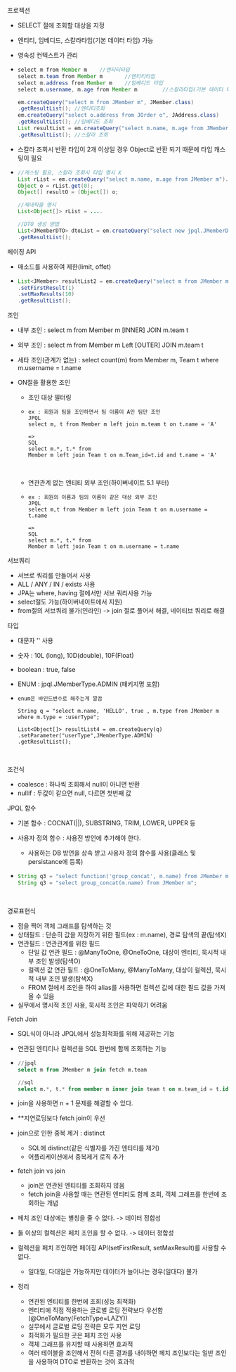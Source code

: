 

프로젝션

- SELECT 절에 조회할 대상을 지정

- 엔티티, 임베디드, 스칼라타입(기본 데이터 타입) 가능

- 영속성 컨텍스트가 관리

- ```java
  select m from Member m	//엔티티타입
  select m.team from Member m		//엔티티타입
  select m.address from Member m	//임베디드 타입
  select m.username, m.age from Member m		//스칼라타입(기본 데이터 타입)

  em.createQuery("select m from JMember m", JMember.class)
  .getResultList();	//엔티티조회
  em.createQuery("select o.address from JOrder o", JAddress.class)
  .getResultList();	//임베디드 조회
  List resultList = em.createQuery("select m.name, m.age from JMember m")
  .getResultList();	//스칼라 조회
  ```

- 스칼라 조회시 반환 타입이 2개 이상일 경우 Object로 반환 되기 때문에 타입 캐스팅이 필요

- ```java
  //캐스팅 필요, 스칼라 조회시 타입 명시 X
  List rList = em.createQuery("select m.name, m.age from JMember m").getResultList();
  Object o = rList.get(0);
  Object[] resultO = (Object[]) o;

  //제네릭을 명시
  List<Object[]> rList = ....

  //DTO 생성 방법
  List<JMemberDTO> dtoList = em.createQuery("select new jpql.JMemberDTO(m.name, m.age) from JMember m", JMemberDTO.class)
  .getResultList();
  ```




페이징 API

- 매소드를 사용하여 제한(limit, offet)

- ```java
  List<JMember> resultList2 = em.createQuery("select m from JMember m order by m.age desc", JMember.class)
  .setFirstResult(1)
  .setMaxResults(10)
  .getResultList();
  ```




조인

- 내부 조인 : select m from Member m [INNER] JOIN m.team t

- 외부 조인 : select m from Member m Left [OUTER] JOIN m.team t

- 세타 조인(관계가 없는) : select count(m) from Member m, Team t where m.username = t.name

- ON절을 활용한 조인

  - 조인 대상 필터링

  - ```
    ex : 회원과 팀을 조인하면서 팀 이름이 A인 팀만 조인
    JPQL
    select m, t from Member m left join m.team t on t.name = 'A'

    => 
    SQL
    select m.*, t.* from
    Member m left join Team t on m.Team_id=t.id and t.name = 'A'
    ```

    ​

  - 연관관계 없는 엔티티 외부 조인(하이버네이트 5.1 부터)

  - ```
    ex : 회원의 이름과 팀의 이름이 같은 대상 외부 조인
    JPQL
    select m,t from Member m left join Team t on m.username = t.name

    =>
    SQL
    select m.*, t.* from
    Member m left join Team t on m.username = t.name
    ```




서브쿼리

- 서브로 쿼리를 만들어서 사용
- ALL / ANY / IN   / exists 사용
- JPA는 where, having 절에서만 서브 쿼리사용 가능
- select절도 가능(하이버네이트에서 지원)
- from절의 서브쿼리 불가(인라인) -> join 절로 풀어서 해결, 네이티브 쿼리로 해결 




타입

- 대문자 '' 사용

- 숫자 : 10L (long), 10D(double), 10F(Float)

- boolean : true, false

- ENUM : jpql.JMemberType.ADMIN (패키지명 포함)

- ```
  enum은 바인드변수로 해주는게 깔끔

  String q = "select m.name, 'HELLO', true , m.type from JMember m where m.type = :userType";

  List<Object[]> resultList4 = em.createQuery(q)
  .setParameter("userType",JMemberType.ADMIN)
  .getResultList();
  ```

  ​

조건식

- coalesce : 하나씩 조회해서 null이 아니면 반환
- nullif : 두값이 같으면 null, 다르면 첫번째 값



JPQL 함수

- 기본 함수 : COCNAT(||), SUBSTRING, TRIM, LOWER, UPPER 등

- 사용자 정의 함수 : 사용전 방언에 추가해야 한다.

  - 사용하는 DB 방언을 상속 받고 사용자 정의 함수를 사용(클래스 및 persistance에 등록)

- ```java
  String q3 = "select function('group_concat', m.name) from JMember m";
  String q3 = "select group_concat(m.name) from JMember m";
  ```

  ​

경로표현식

- 점을 찍어 객체 그래프를 탐색하는 것
- 상태필드 : 단순히 값을 저장하기 위한 필드(ex : m.name), 경로 탐색의 끝(탐색X)
- 연관필드 : 연관관계를 위한 필드
  - 단일 값 연관 필드 : @ManyToOne, @OneToOne, 대상이 엔티티,  묵시적 내부 조인 발생(탐색O)
  - 컬렉션 값 연관 필드 : @OneToMany, @ManyToMany, 대상이 컬렉션,  묵시적 내부 조인 발생(탐색X)
  - FROM 절에서 조인을 하여 alias를 사용하면 컬렉션 값에 대한 필드 값을 가져올 수 있음
- 실무에서 명시적 조인 사용, 묵시적 조인은 파악하기 어려움



Fetch Join

- SQL식이 아니라 JPQL에서 성능최적화를 위해 제공하는 기능

- 연관된 엔티티나 컬렉션을 SQL 한번에 함께 조회하는 기능

- ```sql
  //jpql
  select m from JMember m join fetch m.team

  //sql
  select m.*, t.* from member m inner join team t on m.team_id = t.id
  ```

- join을 사용하면  n + 1 문제를 해결할 수 있다.

- **지연로딩보다 fetch join이 우선

- join으로 인한 중복 제거 : distinct

  - SQL에 distinct(같은 식별자를 가진 엔티티를 제거)
  - 어플리케이션에서 중복제거 로직 추가

- fetch join vs join

  - join은 연관된 엔티티를 조회하지 않음
  - fetch join을 사용할 때는 연관된 엔티티도 함께 조회, 객체 그래프를 한번에 조회하는 개념

- 페치 조인 대상에는 별칭을 줄 수 없다. -> 데이터 정합성

- 둘 이상의 컬렉션은 페치 조인을 할 수 없다. -> 데이터 정합성

- 컬렉션을 페치 조인하면 페이징 API(setFirstResult, setMaxResult)를 사용할 수 없다.

  - 일대일, 다대일은 가능하지만 데이터가 늘어나는 경우(일대다)  불가

- 정리

  - 연관된 엔티티를 한번에 조회(성능 최적화)
  - 엔티티에 직접 적용하는 글로벌 로딩 전략보다 우선함(@OneToMany(FetchType=LAZY))
  - 실무에서 글로벌 로딩 전략은 모두 지연 로딩
  - 최적화가 필요한 곳은 페치 조인 사용
  - 객체 그래프를 유지할 때 사용하면 효과적
  - 여러 테이블을 조인해서 전혀 다른 결과를 내야하면 페치 조인보다는 일반 조인을 사용하여 DTO로 반환하는 것이 효과적